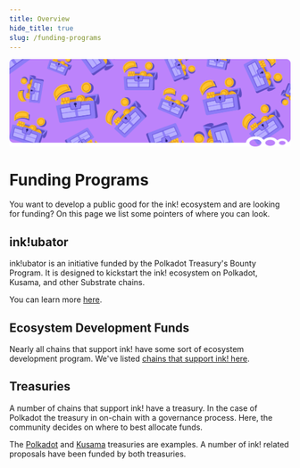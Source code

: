 ```yaml
---
title: Overview
hide_title: true
slug: /funding-programs
---
```


![Funding Programs Title Picture](/img/title/funding-programs.svg)

# Funding Programs

You want to develop a public good for the ink! ecosystem and are
looking for funding? On this page we list some pointers of where you can look.

## ink!ubator

ink!ubator is an initiative funded by the Polkadot Treasury's Bounty Program. It is designed to
kickstart the ink! ecosystem on Polkadot, Kusama, and other Substrate chains.

You can learn more [here](/ubator).

## Ecosystem Development Funds

Nearly all chains that support ink! have some sort of ecosystem development program.
We've listed [chains that support ink! here](../intro/where-to-deploy.mdx).

## Treasuries

A number of chains that support ink! have a treasury. In the case of Polkadot the
treasury in on-chain with a governance process. Here, the community decides on
where to best allocate funds.

The [Polkadot](https://polkadot.polkassembly.io/) and [Kusama](https://kusama.polkassembly.io/)
treasuries are examples. A number of ink! related proposals have been funded by both treasuries.
